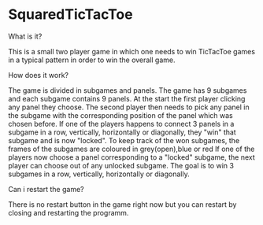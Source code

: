 # SquaredTicTacToe

What is it? 
  
   This is a small two player game in which one needs to win TicTacToe games in a typical pattern in order to win the overall game.
   
How does it work?
  
  The game is divided in subgames and panels. The game has 9 subgames and each subgame contains 9 panels.
  At the start the first player clicking any panel they choose.
  The second player then needs to pick any panel in the subgame with the corresponding position of the panel which was chosen before.
  If one of the players happens to connect 3 panels in a subgame in a row, vertically, horizontally or diagonally, they "win" that subgame and is now "locked". 
  To keep track of the won subgames, the frames of the subgames are coloured in grey(open),blue or red 
  If one of the players now choose a panel corresponding to a "locked" subgame, the next player can choose out of any unlocked subgame.
  The goal is to win 3 subgames in a row, vertically, horizontally or diagonally.
  
Can i restart the game?
  
  There is no restart button in the game right now but you can restart by closing and restarting the programm.
